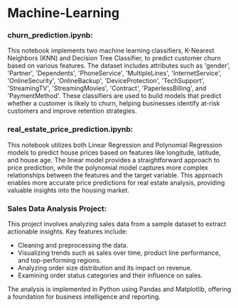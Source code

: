 # Machine-Learning

### churn_prediction.ipynb:
This notebook implements two machine learning classifiers, K-Nearest Neighbors (KNN) and Decision Tree Classifier, to predict customer churn based on various features. The dataset includes attributes such as 'gender', 'Partner', 'Dependents', 'PhoneService', 'MultipleLines', 'InternetService', 'OnlineSecurity', 'OnlineBackup', 'DeviceProtection', 'TechSupport', 'StreamingTV', 'StreamingMovies', 'Contract', 'PaperlessBilling', and 'PaymentMethod'. These classifiers are used to build models that predict whether a customer is likely to churn, helping businesses identify at-risk customers and improve retention strategies.

### real_estate_price_prediction.ipynb:
This notebook utilizes both Linear Regression and Polynomial Regression models to predict house prices based on features like longitude, latitude, and house age. The linear model provides a straightforward approach to price prediction, while the polynomial model captures more complex relationships between the features and the target variable. This approach enables more accurate price predictions for real estate analysis, providing valuable insights into the housing market.

### Sales Data Analysis Project:
This project involves analyzing sales data from a sample dataset to extract actionable insights. Key features include:
- Cleaning and preprocessing the data.
- Visualizing trends such as sales over time, product line performance, and top-performing regions.
- Analyzing order size distribution and its impact on revenue.
- Examining order status categories and their influence on sales.
  
The analysis is implemented in Python using Pandas and Matplotlib, offering a foundation for business intelligence and reporting.
